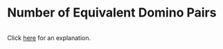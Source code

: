 # Number of Equivalent Domino Pairs 

~~~java

~~~

Click [here](Explanation.md) for an explanation.


